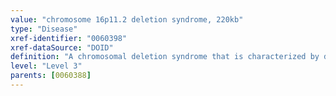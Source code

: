 ```yaml
---
value: "chromosome 16p11.2 deletion syndrome, 220kb"
type: "Disease"
xref-identifier: "0060398"
xref-dataSource: "DOID"
definition: "A chromosomal deletion syndrome that is characterized by developmental delay, mild intellectual disability and autism spectrum disorder and that has_material_basis_in a partial deletion of the short arm of chromosome 16, specifically a deletion of a 220-kb region on chromosome 16p11.2 encompassing approximately 9 genes, including the SH2B1 gene."
level: "Level 3"
parents: [0060388]
---
```

